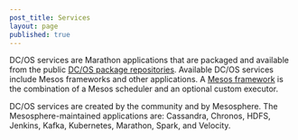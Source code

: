 ```yaml
---
post_title: Services
layout: page
published: true
---
```

DC/OS services are Marathon applications that are packaged and available from the public [DC/OS package repositories][1]. Available DC/OS services include Mesos frameworks and other applications. A [Mesos framework][2] is the combination of a Mesos scheduler and an optional custom executor.

DC/OS services are created by the community and by Mesosphere. The Mesosphere-maintained applications are: Cassandra, Chronos, HDFS, Jenkins, Kafka, Kubernetes, Marathon, Spark, and Velocity.

 [1]: /usage/services/repo/
 [2]: http://mesos.apache.org/documentation/latest/frameworks/